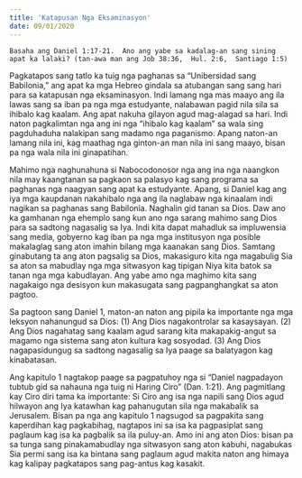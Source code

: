 ```yaml
---
title: 'Katapusan Nga Eksaminasyon'
date: 09/01/2020
---
```


`Basaha ang Daniel 1:17-21.  Ano ang yabe sa kadalag-an sang sining apat ka lalaki? (tan-awa man ang Job 38:36,  Hul. 2:6,  Santiago 1:5)`

Pagkatapos sang tatlo ka tuig nga paghanas sa “Unibersidad sang Babilonia,” ang apat ka mga Hebreo gindala sa atubangan sang sang hari para sa katapusan nga eksaminasyon.  Indi lamang nga mas maayo ang ila lawas sang sa iban pa nga mga estudyante, nalabawan pagid nila sila sa ihibalo kag kaalam.  Ang apat nakuha gilayon agud mag-alagad sa hari.  Indi naton pagkalimtan nga ang ini nga “ihibalo kag kaalam” sa wala sing pagduhaduha nalakipan sang madamo nga paganismo.  Apang naton-an lamang nila ini, kag maathag nga ginton-an man nila ini sang maayo, bisan pa nga wala nila ini ginapatihan. 

Mahimo nga naghunahuna si Nabocodonosor nga ang ina nga naangkon nila may kaangtanan sa pagkaon sa palasyo kag sang programa sa paghanas nga naagyan sang apat ka estudyante.  Apang, si Daniel kag ang iya mga kaupdanan nakahibalo nga ang ila naglabaw nga kinaalam indi nagikan sa paghanas sang Babilonia.  Naghalin gid tanan sa Dios.  Daw ano ka gamhanan nga ehemplo sang kun ano nga sarang mahimo sang Dios para sa sadtong nagasalig sa Iya.  Indi kita dapat mahadluk sa impluwensia sang media, gobyerno kag iban pa nga mga institusyon nga posible makalaglag sang aton imahin bilang mga kaanakan sang Dios.  Samtang ginabutang ta ang aton pagsalig sa Dios, makasiguro kita nga magabulig Sia sa aton sa mabudlay nga mga sitwasyon kag tipigan Niya kita batok sa tanan nga mga kabudlayan.  Ang yabe amo nga maghimo kita sang nagakaigo nga desisyon kun makasugata sang pagpanghangkat sa aton pagtoo.

Sa pagtoon sang Daniel 1, maton-an naton ang pipila ka importante nga mga leksyon nahanungud sa Dios: (1) Ang Dios nagakontrolar sa kasaysayan.  (2) Ang Dios nagahatag sang kaalam agud sarang kita makapakig-angut sa magamo nga sistema sang aton kultura kag sosyodad.  (3) Ang Dios nagapasidungug sa sadtong nagasalig sa Iya paage sa balatyagon kag kinabatasan.

Ang kapitulo 1 nagtakop paage sa pagpatuhoy nga si “Daniel nagpadayon tubtub gid sa nahauna nga tuig ni Haring Ciro”  (Dan. 1:21).  Ang pagmitlang kay Ciro diri tama ka importante: Si Ciro ang isa nga napili sang Dios agud hilwayon ang Iya katawhan kag pahanugutan sila nga makabalik sa Jerusalem.  Bisan pa nga ang kapitulo 1 nagsugod sa pagpakita sang kaperdihan kag pagkabihag, nagtapos ini sa isa ka pagpasiplat sang paglaum kag isa ka pagbalik sa ila puluy-an.  Amo ini ang aton Dios: bisan pa sa tunga sang pinakamabudlay nga sitwasyon sang aton kabuhi, nagabukas Sia permi sang isa ka bintana sang paglaum agud makita naton ang himaya kag kalipay pagkatapos sang pag-antus kag kasakit.